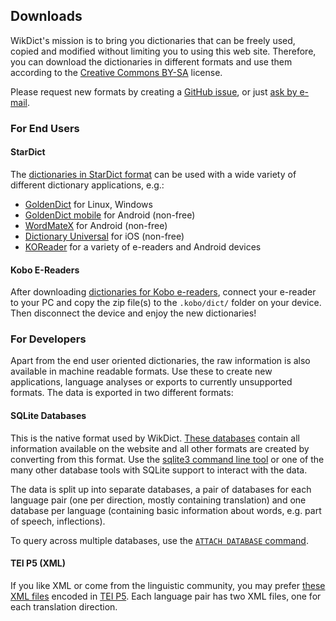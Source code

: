 ## Downloads

WikDict's mission is to bring you dictionaries that can be freely used, copied and modified without limiting you to using this web site. Therefore, you can download the dictionaries in different formats and use them according to the [Creative Commons BY-SA](https://creativecommons.org/licenses/by-sa/3.0/) license.

Please request new formats by creating a [GitHub issue](https://github.com/karlb/wikdict-gen/issues), or just [ask by e-mail](mailto:karl@karl.berlin).

### For End Users

#### StarDict

The [dictionaries in StarDict format](https://download.wikdict.com/dictionaries/stardict/) can be used with a wide variety of different dictionary applications, e.g.:

* [GoldenDict](http://goldendict.org/) for Linux, Windows
* [GoldenDict mobile](http://goldendict.mobi/) for Android (non-free)
* [WordMateX](https://play.google.com/store/apps/details?id=org.d1scw0rld.wordmatex&hl=en) for Android (non-free)
* [Dictionary Universal](https://apps.apple.com/us/app/dictionary-universal/id312088272) for iOS (non-free)
* [KOReader](https://github.com/koreader/koreader) for a variety of e-readers and Android devices

#### Kobo E-Readers

After downloading [dictionaries for Kobo e-readers](https://download.wikdict.com/dictionaries/kobo/), connect your e-reader to your PC and copy the zip file(s) to the `.kobo/dict/` folder on your device. Then disconnect the device and enjoy the new dictionaries!

### For Developers

Apart from the end user oriented dictionaries, the raw information is also available in machine readable formats. Use these to create new applications, language analyses or exports to currently unsupported formats. The data is exported in two different formats:

#### SQLite Databases

This is the native format used by WikDict. [These databases](https://download.wikdict.com/dictionaries/sqlite) contain all information available on the website and all other formats are created by converting from this format. Use the [sqlite3 command line tool](https://sqlite.org/cli.html) or one of the many other database tools with SQLite support to interact with the data.

The data is split up into separate databases, a pair of databases for each language pair (one per direction, mostly containing translation) and one database per language (containing basic information about words, e.g. part of speech, inflections).

To query across multiple databases, use the [`ATTACH DATABASE` command](https://www.sqlite.org/lang_attach.html).

#### TEI P5 (XML)

If you like XML or come from the linguistic community, you may prefer [these XML files](https://download.wikdict.com/dictionaries/tei/recommended/) encoded in [TEI P5](https://www.tei-c.org/Guidelines/P5/). Each language pair has two XML files, one for each translation direction.
